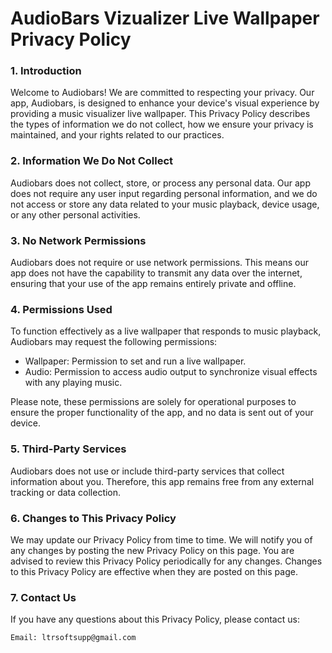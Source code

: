 # AudioBars Vizualizer Live Wallpaper Privacy Policy

### 1. Introduction

Welcome to Audiobars! We are committed to respecting your privacy. Our app, Audiobars, is designed to enhance your device's visual experience by providing a music visualizer live wallpaper. This Privacy Policy describes the types of information we do not collect, how we ensure your privacy is maintained, and your rights related to our practices.

### 2. Information We Do Not Collect

Audiobars does not collect, store, or process any personal data. Our app does not require any user input regarding personal information, and we do not access or store any data related to your music playback, device usage, or any other personal activities.

### 3. No Network Permissions

Audiobars does not require or use network permissions. This means our app does not have the capability to transmit any data over the internet, ensuring that your use of the app remains entirely private and offline.

### 4. Permissions Used

To function effectively as a live wallpaper that responds to music playback, Audiobars may request the following permissions:

* Wallpaper: Permission to set and run a live wallpaper.
* Audio: Permission to access audio output to synchronize visual effects with any playing music.

Please note, these permissions are solely for operational purposes to ensure the proper functionality of the app, and no data is sent out of your device.

### 5. Third-Party Services

Audiobars does not use or include third-party services that collect information about you. Therefore, this app remains free from any external tracking or data collection.

### 6. Changes to This Privacy Policy

We may update our Privacy Policy from time to time. We will notify you of any changes by posting the new Privacy Policy on this page. You are advised to review this Privacy Policy periodically for any changes. Changes to this Privacy Policy are effective when they are posted on this page.

### 7. Contact Us

If you have any questions about this Privacy Policy, please contact us:

    Email: ltrsoftsupp@gmail.com
